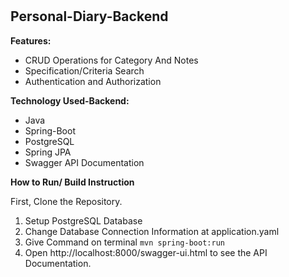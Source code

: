 # 
## Personal-Diary-Backend



**Features:**
- CRUD Operations for Category And Notes
- Specification/Criteria Search
- Authentication and Authorization

**Technology Used-Backend:**
- Java
- Spring-Boot
- PostgreSQL
- Spring JPA
- Swagger API Documentation

**How to Run/ Build Instruction**

First, Clone the Repository.

1. Setup PostgreSQL Database
2. Change Database Connection Information at application.yaml
3. Give Command on terminal `mvn spring-boot:run`
4. Open http://localhost:8000/swagger-ui.html to see the API Documentation.
